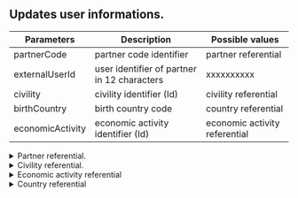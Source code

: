 ﻿## Updates user informations.

|  Parameters        |   Description                                  |   Possible values                |
| -------------------|------------------------------------------------|----------------------------------|  
|  partnerCode       |   partner code identifier                      |      partner referential             |
|  externalUserId    |   user identifier of partner in 12 characters  |      xxxxxxxxxx                     |
|  civility          |   civility identifier (Id)                     |      civility referential           |
|  birthCountry      |   birth country code                           |      country referential            |
|  economicActivity  |   economic activity identifier (Id)            |   economic activity referential  |

<details>
  <summary>Partner referential.</summary>
  |    Id    |   Code	  |
  | ---------|------------| 
  |     1    |   bizca    |
</details>

<details>
  <summary>Civility referential.</summary>
  |    Id    |   Code	  |   Description |
  | ---------|------------|------------|
  |     1    |   Mr       |   Mr       |
  |     2    |   Mrs      |   Mrs      |
  |     3    |   Miss     |   Miss     |
  |     4    |   Other    |   Other    |
</details>

<details>
  <summary>Economic activity referential</summary>
  |    Id    |   Code	     |   Description |
  | ---------|---------------|---------------|
  |     1    |   craftsman   |   craftsman   |
  |     2    |   technician  |   technician  |
  |     3    |   engineer    |   engineer    |
  |     4    |   student     |   student     |
</details>

<details>
  <summary>Country referential</summary>
  |  Id   |  Code  |  Description						  |
  |  -----|------- |  ------------------------------------|
  |  1    |  AF    |  Afghanistan                         |
  |  2    |  AX    |  Aland Islands                       |
  |  3    |  AL    |  Albania                             |
  |  4    |  DZ    |  Algeria                             |
  |  5    |  AS    |  American Samoa                      |
  |  6    |  AD    |  Andorra                             |
  |  7    |  AO    |  Angola                              |
  |  8    |  AI    |  Anguilla                            |
  |  9    |  AQ    |  Antarctica                          |
  |  10   |  AG    |  Antigua and Barbuda                 |
  |  11   |  AR    |  Argentina                           |
  |  12   |  AM    |  Armenia                             |
  |  13   |  AW    |  Aruba                               |
  |  14   |  AU    |  Australia                           |
  |  15   |  AT    |  Austria                             |
  |  16   |  AZ    |  Azerbaijan                          |
  |  17   |  BS    |  Bahamas                             |
  |  18   |  BH    |  Bahrain                             |
  |  19   |  BD    |  Bangladesh                          |
  |  20   |  BB    |  Barbados                            |
  |  21   |  BY    |  Belarus                             |
  |  22   |  BE    |  Belgium                             |
  |  23   |  BZ    |  Belize                              |
  |  24   |  BJ    |  Benin                               |
  |  25   |  BM    |  Bermuda                             |
  |  26   |  BT    |  Bhutan                              |
  |  27   |  BO    |  Bolivia                             |
  |  28   |  BQ    |  Bonaire, Sint Eustatius and Saba    |
  |  29   |  BA    |  Bosnia and Herzegovina              |
  |  30   |  BW    |  Botswana                            |
  |  31   |  BV    |  Bouvet Island                       |
  |  32   |  BR    |  Brazil                              |
  |  33   |  IO    |  British Indian Ocean Territory      |
  |  34   |  BN    |  Brunei                              |
  |  35   |  BG    |  Bulgaria                            |
  |  36   |  BF    |  Burkina Faso                        |
  |  37   |  BI    |  Burundi                             |
  |  38   |  KH    |  Cambodia                            |
  |  39   |  CM    |  Cameroon                            |
  |  40   |  CA    |  Canada                              |
  |  41   |  CV    |  Cape Verde                          |
  |  42   |  KY    |  Cayman Islands                      |
  |  43   |  CF    |  Central African Republic            |
  |  44   |  TD    |  Chad                                |
  |  45   |  CL    |  Chile                               |
  |  46   |  CN    |  China                               |
  |  47   |  CX    |  Christmas Island                    |
  |  48   |  CC    |  Cocos (Keeling) Islands             |
  |  49   |  CO    |  Colombia                            |
  |  50   |  KM    |  Comoros                             |
  |  51   |  CG    |  Congo                               |
  |  52   |  CK    |  Cook Islands                        |
  |  53   |  CR    |  Costa Rica                          |
  |  54   |  CI    |  Ivory Coast                         |
  |  55   |  HR    |  Croatia                             |
  |  56   |  CU    |  Cuba                                |
  |  57   |  CW    |  Curacao                             |
  |  58   |  CY    |  Cyprus                              |
  |  59   |  CZ    |  Czech Republic                      |
  |  60   |  CD    |  Democratic Republic of the Congo    |
  |  61   |  DK    |  Denmark                             |
  |  62   |  DJ    |  Djibouti                            |
  |  63   |  DM    |  Dominica                            |
  |  64   |  DO    |  Dominican Republic                  |
  |  65   |  EC    |  Ecuador                             |
  |  66   |  EG    |  Egypt                               |
  |  67   |  SV    |  El Salvador                         |
  |  68   |  GQ    |  Equatorial Guinea                   |
  |  69   |  ER    |  Eritrea                             |
  |  70   |  EE    |  Estonia                             |
  |  71   |  ET    |  Ethiopia                            |
  |  72   |  FK    |  Falkland Islands (Malvinas)         |
  |  73   |  FO    |  Faroe Islands                       |
  |  74   |  FJ    |  Fiji                                |
  |  75   |  FI    |  Finland                             |
  |  76   |  FR    |  France                              |
  |  77   |  GF    |  French Guiana                       |
  |  78   |  PF    |  French Polynesia                    |
  |  79   |  TF    |  French Southern Territories         |
  |  80   |  GA    |  Gabon                               |
  |  81   |  GM    |  Gambia                              |
  |  82   |  GE    |  Georgia                             |
  |  83   |  DE    |  Germany                             |
  |  84   |  GH    |  Ghana                               |
  |  85   |  GI    |  Gibraltar                           |
  |  86   |  GR    |  Greece                              |
  |  87   |  GL    |  Greenland                           |
  |  88   |  GD    |  Grenada                             |
  |  89   |  GP    |  Guadaloupe                          |
  |  90   |  GU    |  Guam                                |
  |  91   |  GT    |  Guatemala                           |
  |  92   |  GG    |  Guernsey                            |
  |  93   |  GN    |  Guinea                              |
  |  94   |  GW    |  Guinea-Bissau                       |
  |  95   |  GY    |  Guyana                              |
  |  96   |  HT    |  Haiti                               |
  |  97   |  HM    |  Heard Island and McDonald Islands   |
  |  98   |  HN    |  Honduras                            |
  |  99   |  HK    |  Hong Kong                           |
  |  100  |  HU    |  Hungary                             |
  |  101  |  IS    |  Iceland                             |
  |  102  |  IN    |  India                               |
  |  103  |  ID    |  Indonesia                           |
  |  104  |  IR    |  Iran                                |
  |  105  |  IQ    |  Iraq                                |
  |  106  |  IE    |  Ireland                             |
  |  107  |  IM    |  Isle of Man                         |
  |  108  |  IL    |  Israel                              |
  |  109  |  IT    |  Italy                               |
  |  110  |  JM    |  Jamaica                             |
  |  111  |  JP    |  Japan                               |
  |  112  |  JE    |  Jersey                              |
  |  113  |  JO    |  Jordan                              |
  |  114  |  KZ    |  Kazakhstan                          |
  |  115  |  KE    |  Kenya                               |
  |  116  |  KI    |  Kiribati                            |
  |  117  |  XK    |  Kosovo                              |
  |  118  |  KW    |  Kuwait                              |
  |  119  |  KG    |  Kyrgyzstan                          |
  |  120  |  LA    |  Laos                                |
  |  121  |  LV    |  Latvia                              |
  |  122  |  LB    |  Lebanon                             |
  |  123  |  LS    |  Lesotho                             |
  |  124  |  LR    |  Liberia                             |
  |  125  |  LY    |  Libya                               |
  |  126  |  LI    |  Liechtenstein                       |
  |  127  |  LT    |  Lithuania                           |
  |  128  |  LU    |  Luxembourg                          |
  |  129  |  MO    |  Macao                               |
  |  130  |  MK    |  Macedonia                           |
  |  131  |  MG    |  Madagascar                          |
  |  132  |  MW    |  Malawi                              |
  |  133  |  MY    |  Malaysia                            |
  |  134  |  MV    |  Maldives                            |
  |  135  |  ML    |  Mali                                |
  |  136  |  MT    |  Malta                               |
  |  137  |  MH    |  Marshall Islands                    |
  |  138  |  MQ    |  Martinique                          |
  |  139  |  MR    |  Mauritania                          |
  |  140  |  MU    |  Mauritius                           |
  |  141  |  YT    |  Mayotte                             |
  |  142  |  MX    |  Mexico                              |
  |  143  |  FM    |  Micronesia                          |
  |  144  |  MD    |  Moldava                             |
  |  145  |  MC    |  Monaco                              |
  |  146  |  MN    |  Mongolia                            |
  |  147  |  ME    |  Montenegro                          |
  |  148  |  MS    |  Montserrat                          |
  |  149  |  MA    |  Morocco                             |
  |  150  |  MZ    |  Mozambique                          |
  |  151  |  MM    |  Myanmar (Burma)                     |
  |  152  |  NA    |  Namibia                             |
  |  153  |  NR    |  Nauru                               |
  |  154  |  NP    |  Nepal                               |
  |  155  |  NL    |  Netherlands                         |
  |  156  |  NC    |  New Caledonia                       |
  |  157  |  NZ    |  New Zealand                         |
  |  158  |  NI    |  Nicaragua                           |
  |  159  |  NE    |  Niger                               |
  |  160  |  NG    |  Nigeria                             |
  |  161  |  NU    |  Niue                                |
  |  162  |  NF    |  Norfolk Island                      |
  |  163  |  KP    |  North Korea                         |
  |  164  |  MP    |  Northern Mariana Islands            |
  |  165  |  NO    |  Norway                              |
  |  166  |  OM    |  Oman                                |
</details>